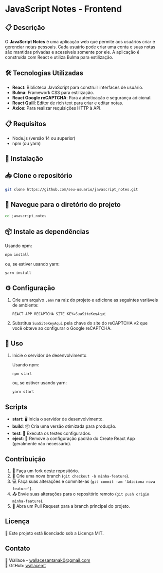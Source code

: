 # JavaScript Notes - Frontend

## 📋 Descrição

O **JavaScript Notes** é uma aplicação web que permite aos usuários criar e gerenciar notas pessoais. Cada usuário pode criar uma conta e suas notas são mantidas privadas e acessíveis somente por ele. A aplicação é construída com React e utiliza Bulma para estilização.

## 🛠️ Tecnologias Utilizadas

- **React**: Biblioteca JavaScript para construir interfaces de usuário.
- **Bulma**: Framework CSS para estilização.
- **React Google reCAPTCHA**: Para autenticação e segurança adicional.
- **React Quill**: Editor de rich text para criar e editar notas.
- **Axios**: Para realizar requisições HTTP à API.

## 📋 Requisitos

- Node.js (versão 14 ou superior)
- npm (ou yarn)

## 🚀 Instalação

## 📥 Clone o repositório

```bash
git clone https://github.com/seu-usuario/javascript_notes.git
```

## 📂 Navegue para o diretório do projeto

```bash
cd javascript_notes
```

## 📦 Instale as dependências

Usando npm:

```bash
npm install
```

ou, se estiver usando yarn:

```bash
yarn install
```

## ⚙️ Configuração

1. Crie um arquivo `.env` na raiz do projeto e adicione as seguintes variáveis de ambiente:

    ```env
    REACT_APP_RECAPTCHA_SITE_KEY=SuaSiteKeyAqui
    ```

2. Substitua `SuaSiteKeyAqui` pela chave do site do reCAPTCHA v2 que você obteve ao configurar o Google reCAPTCHA.

## 🚀 Uso

1. Inicie o servidor de desenvolvimento:

    Usando npm:

    ```bash
    npm start
    ```

    ou, se estiver usando yarn:

    ```bash
    yarn start
    ```
    
## Scripts

- **start**: 🖥️ Inicia o servidor de desenvolvimento.
- **build**: 📦 Cria uma versão otimizada para produção.
- **test**: 🧪 Executa os testes configurados.
- **eject**: 🚀 Remove a configuração padrão do Create React App (geralmente não necessário).

## Contribuição

1. 🍴 Faça um fork deste repositório.
2. 🌿 Crie uma nova branch (`git checkout -b minha-feature`).
3. 💻 Faça suas alterações e commite-as (`git commit -am 'Adiciona nova feature'`).
4. 📤 Envie suas alterações para o repositório remoto (`git push origin minha-feature`).
5. 🔄 Abra um Pull Request para a branch principal do projeto.

## Licença

📜 Este projeto está licenciado sob a Licença MIT.

## Contato

📧 Wallace - [wallacesantanak0@gmail.com](mailto:wallacesantanak0@gmail.com)  
🐙 GitHub: [wallacemt](https://github.com/wallacemt)


